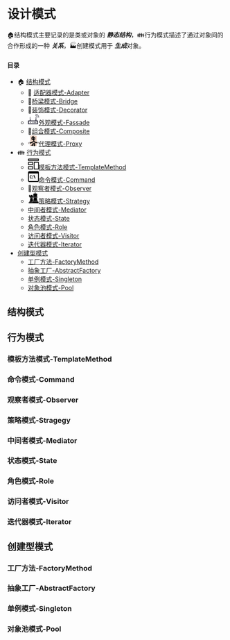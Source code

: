 # 设计模式

:house:结构模式主要记录的是类或对象的 ***静态结构***，:family:行为模式描述了通过对象间的合作形成的一种 ***关系***，:factory:创建模式用于 ***生成***对象。
#### 目录
  * :house: [结构模式](#结构模式)
    * :nut_and_bolt: <a href="./01_Adapter">适配器模式-Adapter</a>
    * :bridge_at_night:<a href="./02_Bridge">桥梁模式-Bridge</a>
    * :christmas_tree:<a href="./03_Decorator/">装饰模式-Decorator</a>
    * <img src="./img/pics/facade.png" width="25px" height="25px"/><a href="./04_Facade/">外观模式-Fassade</a>
    * :herb:<a href="./05_Composite/">组合模式-Composite</a>
    * <img src="./img/pics/中介.png" width="25px" height="25px"/><a href="./06_Proxy/">代理模式-Proxy</a>
  * :family: [行为模式](#行为模式)
    * <img src="./img/pics/模板.png" width="25px" height="25px"/><a href="./07_Template/">模板方法模式-TemplateMethod</a>
    * <img src="./img/pics/命令行.png" width="25px" height="25px"/><a href="./08_Command/">命令模式-Command</a>
    * :eyes:<a href="./09_Observer/">观察者模式-Observer</a>
    * <img src="./img/pics/策略 国际象棋.png" width="25px" height="25px"/><a href="./10_strategy/">策略模式-Strategy</a>
    * [中间者模式-Mediator](#中间者模式-Mediator)
    * [状态模式-State](#状态模式-State)
    * [角色模式-Role](#角色模式-Role)
    * [访问者模式-Visitor](#访问者模式-Visitor)
    * [迭代器模式-Iterator](#迭代器模式-Iterator)
  * [创建型模式](#创建型模式)
    * [工厂方法-FactoryMethod](#工厂方法-FactoryMethod)
    * [抽象工厂-AbstractFactory](#抽象工厂-AbstractFactory)
    * [单例模式-Singleton](#单例模式-Singleton)
    * [对象池模式-Pool](#对象池模式-Pool)

## 结构模式



## 行为模式


### 模板方法模式-TemplateMethod

### 命令模式-Command

### 观察者模式-Observer

### 策略模式-Stragegy

### 中间者模式-Mediator

### 状态模式-State

### 角色模式-Role

### 访问者模式-Visitor

### 迭代器模式-Iterator

## 创建型模式

### 工厂方法-FactoryMethod

### 抽象工厂-AbstractFactory

### 单例模式-Singleton

### 对象池模式-Pool